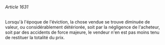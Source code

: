 ###### Article 1631

Lorsqu'à l'époque de l'éviction, la chose vendue se trouve diminuée de valeur, ou considérablement détériorée, soit par la négligence de l'acheteur, soit par des accidents de force majeure, le vendeur n'en est pas moins tenu de restituer la totalité du prix.


